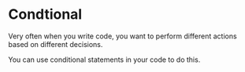 # Condtional 

Very often when you write code, you want to perform different actions based on  different decisions.

You can use conditional statements in your code to do this.